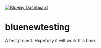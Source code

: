 [![Bluejay Dashboard](https://img.shields.io/badge/Bluejay-Dashboard_999-blue.svg)](http://dashboard.bluejay.governify.io/dashboard/script/dashboardLoader.js?dashboardURL=https://reporter.bluejay.governify.io/api/v4/dashboards/tpa-PSG2-2023-GH-raffrearaUS_bluenewtesting/main)

# bluenewtesting

A test project. Hopefully it will work this time.
